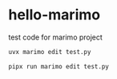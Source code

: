 # hello-marimo
test code for marimo project


```bash
uvx marimo edit test.py

pipx run marimo edit test.py
```